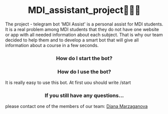 <h1 align="center"> MDI_assistant_project🦸🏻‍♂️</h1>


The project - telegram bot 'MDI Assist' is a personal assist for MDI students. It is a real problem among MDI students that they do not have one website or app with all needed information about each subject. That is why our team decided to help them and to develop a smart bot that will give all information about a course in a few seconds.

<h3 align="center">How do I start the bot?</h3>



<h3 align="center">How do I use the bot?</h3>

It is really easy to use this bot. At first uou should write /start 



<h3 align="center">If you still have any questions...</h3>
please contact one of the members of our team:
<a href="https://github.com/dianamarz" target="_blank">Diana Marzaganova</a>
